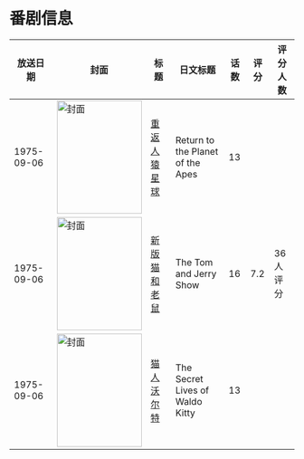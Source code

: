 # 番剧信息

|放送日期|封面|标题|日文标题|话数|评分|评分人数|
|---|---|---|---|---|---|---|
|1975-09-06|<img src="//lain.bgm.tv/pic/cover/c/84/1a/533981_7DVPT.jpg" alt="封面" style="width:150px;height:200px;object-fit:cover;">|[重返人猿星球](https://bangumi.tv/subject/533981)|Return to the Planet of the Apes|13|||
|1975-09-06|<img src="//lain.bgm.tv/pic/cover/c/43/0f/278571_3w568.jpg" alt="封面" style="width:150px;height:200px;object-fit:cover;">|[新版猫和老鼠](https://bangumi.tv/subject/278571)|The Tom and Jerry Show|16|7.2|36人评分|
|1975-09-06|<img src="//lain.bgm.tv/pic/cover/c/3c/6d/169126_uUXWU.jpg" alt="封面" style="width:150px;height:200px;object-fit:cover;">|[猫人沃尔特](https://bangumi.tv/subject/169126)|The Secret Lives of Waldo Kitty|13|||
